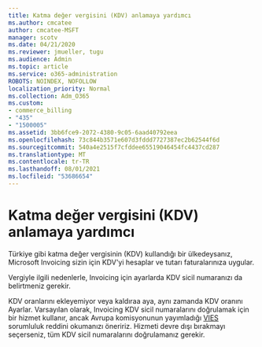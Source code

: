```yaml
---
title: Katma değer vergisini (KDV) anlamaya yardımcı
ms.author: cmcatee
author: cmcatee-MSFT
manager: scotv
ms.date: 04/21/2020
ms.reviewer: jmueller, tugu
ms.audience: Admin
ms.topic: article
ms.service: o365-administration
ROBOTS: NOINDEX, NOFOLLOW
localization_priority: Normal
ms.collection: Adm_O365
ms.custom:
- commerce_billing
- "435"
- "1500005"
ms.assetid: 3bb6fce9-2072-4380-9c05-6aad40792eea
ms.openlocfilehash: 73c844b3571e607d3fddd7727387ec2b62544f6d
ms.sourcegitcommit: 540a4e2515f7cfddee65519046454fc4437cd287
ms.translationtype: MT
ms.contentlocale: tr-TR
ms.lasthandoff: 08/01/2021
ms.locfileid: "53686654"
---
```

# <a name="help-understanding-value-added-tax-vat"></a>Katma değer vergisini (KDV) anlamaya yardımcı

Türkiye gibi katma değer vergisinin (KDV) kullandığı bir ülkedeysanız, Microsoft Invoicing sizin için KDV'yi hesaplar ve tutarı faturalarınıza uygular.
  
Vergiyle ilgili nedenlerle, Invoicing için ayarlarda KDV sicil numaranızı da belirtmeniz gerekir.
  
KDV oranlarını ekleyemiyor veya kaldıraa aya, aynı zamanda KDV oranını Ayarlar. Varsayılan olarak, Invoicing KDV sicil numaralarını doğrulamak için bir hizmet kullanır, ancak Avrupa komisyonunun yayımladığı [VIES](https://go.microsoft.com/fwlink/?LinkID=841741) sorumluluk reddini okumanızı öneririz. Hizmeti devre dışı bırakmayı seçerseniz, tüm KDV sicil numaralarını doğrulamanız gerekir.